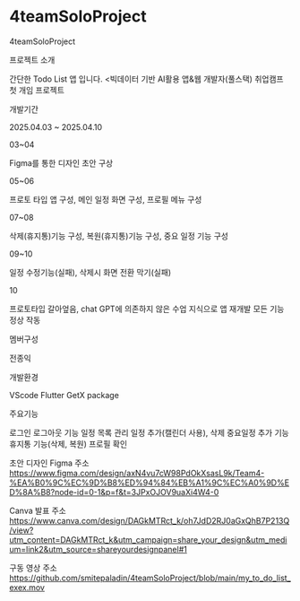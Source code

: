 # 4teamSoloProject
4teamSoloProject

프로젝트 소개

간단한 Todo List 앱 입니다.
<빅데이터 기반 AI활용 앱&웹 개발자(풀스택) 취업캠프 첫 개임 프로젝트





개발기간


2025.04.03 ~ 2025.04.10

03~04


Figma를 통한 디자인 초안 구상


05~06


프로토 타입 앱 구성, 메인 일정 화면 구성, 프로필 메뉴 구성



07~08


삭제(휴지통)기능 구성, 복원(휴지통)기능 구성, 중요 일정 기능 구성



09~10


일정 수정기능(실패), 삭제시 화면 전환 막기(실패)


10


프로토타입 갈아엎음, chat GPT에 의존하지 않은 수업 지식으로 앱 재개발
모든 기능 정상 작동






멤버구성


전종익






개발환경


VScode
Flutter
GetX package






주요기능


로그인 로그아웃 기능
일정 목록 관리
일정 추가(캘린더 사용), 삭제
중요일정 추가 기능
휴지통 기능(삭제, 복원)
프로필 확인




초안 디자인 Figma 주소
https://www.figma.com/design/axN4vu7cW98PdOkXsasL9k/Team4-%EA%B0%9C%EC%9D%B8%ED%94%84%EB%A1%9C%EC%A0%9D%ED%8A%B8?node-id=0-1&p=f&t=3JPxOJOV9uaXi4W4-0



Canva 발표 주소
https://www.canva.com/design/DAGkMTRct_k/oh7JdD2RJ0aGxQhB7P213Q/view?utm_content=DAGkMTRct_k&utm_campaign=share_your_design&utm_medium=link2&utm_source=shareyourdesignpanel#1



구동 영상 주소
https://github.com/smitepaladin/4teamSoloProject/blob/main/my_to_do_list_exex.mov
